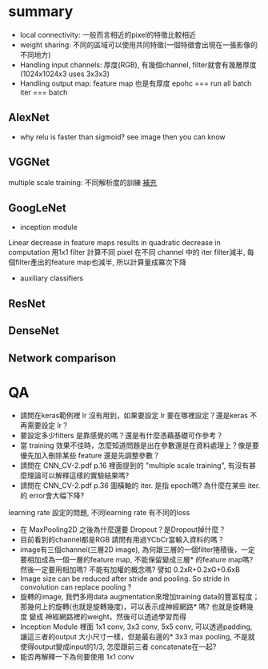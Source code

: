 # summary
* local connectivity: 一般而言相近的pixel的特徵比較相近
* weight sharing: 不同的區域可以使用共同特徵(一個特徵會出現在一張影像的不同地方)
* Handling input channels: 厚度(RGB), 有幾個channel, filter就會有幾層厚度(1024x1024x3 uses 3x3x3)
* Handling output map: feature map 也是有厚度
epohc === run all batch\
iter === batch
## AlexNet
* why relu is faster than sigmoid?
see image then you can know
## VGGNet
multiple scale training: 不同解析度的訓練
[補充](https://medium.com/@danjtchen/vgg-%E6%B7%B1%E5%BA%A6%E5%AD%B8%E7%BF%92-%E5%8E%9F%E7%90%86-d31d0aa13d88)
## GoogLeNet
* inception module

Linear decrease in feature maps results in quadratic decrease in
computation
用1x1 filter 計算不同 pixel 在不同 channel 中的 iter
filter減半, 每個filter產出的feature map也減半, 所以計算量成冪次下降
* auxiliary classifiers
## ResNet

## DenseNet
## Network comparison


# QA
* 請問在keras範例裡 lr 沒有用到，如果要設定 lr 要在哪裡設定？還是keras 不再需要設定 lr？
* 要設定多少filters 是靠感覺的嗎？還是有什麼憑藉基礎可作參考？
* 當 training 效果不佳時，怎麼知道問題是出在參數還是在資料處理上？像是要優先加入刪除某些 feature 還是先調整參數？
* 請問在 CNN_CV-2.pdf p.16 裡面提到的 "multiple scale training", 有沒有甚麼理論可以解釋這樣的實驗結果嗎?
* 請問在 CNN_CV-2.pdf p.36 圖橫軸的 iter. 是指 epoch嗎? 為什麼在某些 iter. 的 error會大幅下降?

learning rate 設定的問題, 不同learning rate 有不同的loss
* 在 MaxPooling2D 之後為什麼還要 Dropout？是Dropout掉什麼？
* 目前看到的channel都是RGB 請問有用過YCbCr當輸入資料的嗎？
* image有三個channel(三層2D image), 為何跟三層的一個filter捲積後，一定要相加成為一個一層的feature map, 不能保留變成三層* 的feature map嗎? 然後一定要用相加嗎? 不能有加權的概念嗎? 譬如 0.2xR+0.2xG+0.6xB
* Image size can be reduced after stride and pooling. So stride in convolution can replace pooling ?
* 旋轉的image, 我們多用data augmentation來增加training data的豐富程度；那幾何上的旋轉(也就是旋轉幾度)，可以表示成神經網路* 嗎? 也就是旋轉幾度 變成 神經網路裡的weight，然後可以透過學習而得
* Inception Module 裡面 1x1 conv, 3x3 conv, 5x5 conv, 可以透過padding, 讓這三者的output 大小尺寸一樣，但是最右邊的* 3x3 max pooling, 不是就使得output變成input的1/3, 怎麼跟前三者 concatenate在一起?
* 能否再解釋一下為何要使用 1x1 conv
